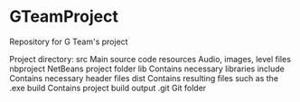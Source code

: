 GTeamProject
============

Repository for G Team's project

Project directory:
src         Main source code
resources   Audio, images, level files
nbproject   NetBeans project folder
lib         Contains necessary libraries
include     Contains necessary header files
dist        Contains resulting files such as the .exe
build       Contains project build output
.git        Git folder